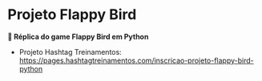 # Projeto Flappy Bird

**🐤 Réplica do game Flappy Bird em Python**
- Projeto Hashtag Treinamentos: https://pages.hashtagtreinamentos.com/inscricao-projeto-flappy-bird-python

 
